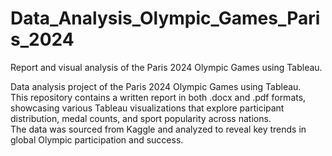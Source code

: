 # Data_Analysis_Olympic_Games_Paris_2024  
Report and visual analysis of the Paris 2024 Olympic Games using Tableau.  

Data analysis project of the Paris 2024 Olympic Games using Tableau.  
This repository contains a written report in both .docx and .pdf formats, showcasing various Tableau visualizations that explore participant distribution, medal counts, and sport popularity across nations.  
The data was sourced from Kaggle and analyzed to reveal key trends in global Olympic participation and success.  
  
[Kaggle dataset]:(https://www.kaggle.com/datasets/piterfm/paris-2024-olympic-summer-games/data?select=medals.csv)
